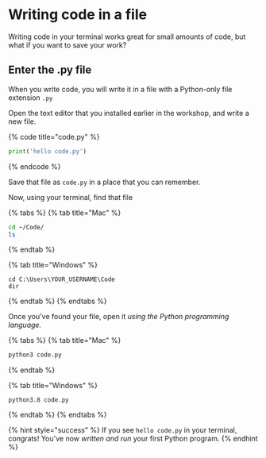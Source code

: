 # Writing code in a file

Writing code in your terminal works great for small amounts of code, but what if you want to save your work?

## Enter the .py file

When you write code, you will write it in a file with a Python-only file extension `.py`

Open the text editor that you installed earlier in the workshop, and write a new file.

{% code title="code.py" %}
```python
print('hello code.py')
```
{% endcode %}

Save that file as `code.py` in a place that you can remember.

Now, using your terminal, find that file

{% tabs %}
{% tab title="Mac" %}
```bash
cd ~/Code/
ls
```
{% endtab %}

{% tab title="Windows" %}
```text
cd C:\Users\YOUR_USERNAME\Code
dir
```
{% endtab %}
{% endtabs %}

Once you've found your file, open it _using the Python programming language._

{% tabs %}
{% tab title="Mac" %}
```bash
python3 code.py
```
{% endtab %}

{% tab title="Windows" %}
```
python3.8 code.py
```
{% endtab %}
{% endtabs %}

{% hint style="success" %}
If you see `hello code.py` in your terminal, congrats! You've now _written and run_ your first Python program.
{% endhint %}

